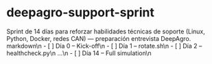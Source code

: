 # deepagro-support-sprint
Sprint de 14 días para reforzar habilidades técnicas de soporte (Linux, Python, Docker, redes CAN) — preparación entrevista DeepAgro.
markdown\n - [ ] Día 0 – Kick-off\n - [ ] Día 1 – rotate.sh\n - [ ] Día 2 – healthcheck.py\n …\n - [ ] Día 14 – Full simulation\n
